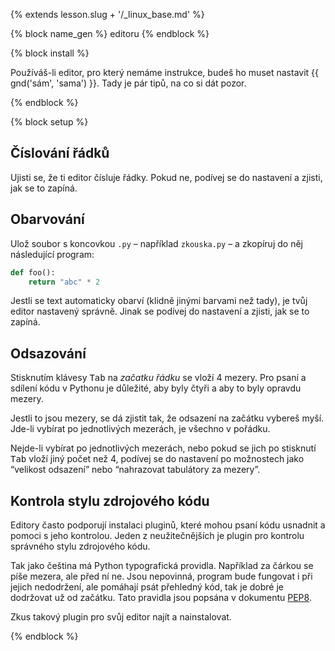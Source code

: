 {% extends lesson.slug + '/_linux_base.md' %}

{% block name_gen %} editoru {% endblock %}

{% block install %}

Používáš-li editor, pro který nemáme instrukce, budeš ho muset nastavit
{{ gnd('sám', 'sama') }}.
Tady je pár tipů, na co si dát pozor.

{% endblock %}

{% block setup %}

## Číslování řádků

Ujisti se, že ti editor čísluje řádky.
Pokud ne, podívej se do nastavení a zjisti, jak se to zapíná.


## Obarvování

Ulož soubor s koncovkou `.py` – například `zkouska.py` – a zkopíruj do něj
následující program:

```python
def foo():
    return "abc" * 2
```

Jestli se text automaticky obarví (klidně jinými barvami než tady),
je tvůj editor nastavený správně.
Jinak se podívej do nastavení a zjisti, jak se to zapíná.


## Odsazování

Stisknutím klávesy <kbd>Tab</kbd> na *začatku řádku* se vloží 4 mezery.
Pro psaní a sdílení kódu v Pythonu je důležité,
aby byly čtyři a aby to byly opravdu mezery.

Jestli to jsou mezery, se dá zjistit tak, že odsazení na začátku vybereš myší.
Jde-li vybírat po jednotlivých mezerách, je všechno v pořádku.

Nejde-li vybírat po jednotlivých mezerách, nebo pokud se jich po stisknutí
<kbd>Tab</kbd> vloží jiný počet než 4, podívej se do nastavení po možnostech
jako “velikost odsazení” nebo “nahrazovat tabulátory za mezery”.


## Kontrola stylu zdrojového kódu

Editory často podporují instalaci pluginů, které mohou psaní kódu usnadnit
a pomoci s jeho kontrolou.
Jeden z neužitečnějších je plugin pro kontrolu správného stylu zdrojového kódu.

Tak jako čeština má Python typografická providla.
Například za čárkou se píše mezera, ale před ní ne.
Jsou nepovinná, program bude fungovat i při jejich nedodržení,
ale pomáhají psát přehledný kód, tak je dobré je dodržovat už od začátku.
Tato pravidla jsou popsána
v dokumentu [PEP8](https://www.python.org/dev/peps/pep-0008/).

Zkus takový plugin pro svůj editor najít a nainstalovat.

{% endblock %}
